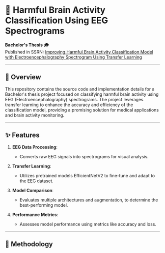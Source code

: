 # 🧠 Harmful Brain Activity Classification Using EEG Spectrograms  

**Bachelor's Thesis** 🎓  
Published in SSRN: [Improving Harmful Brain Activity Classification Model with Electroencephalography Spectrogram Using Transfer Learning](https://papers.ssrn.com/sol3/papers.cfm?abstract_id=4928067)    

---

## 🌟 Overview  

This repository contains the source code and implementation details for a Bachelor's thesis project focused on classifying harmful brain activity using EEG (Electroencephalography) spectrograms. The project leverages transfer learning to enhance the accuracy and efficiency of the classification model, providing a promising solution for medical applications and brain activity monitoring.  

---

## ✨ Features  

1. **EEG Data Processing**:  
   - Converts raw EEG signals into spectrograms for visual analysis.  

2. **Transfer Learning**:  
   - Utilizes pretrained models EfficientNetV2 to fine-tune and adapt to the EEG dataset.  

3. **Model Comparison**:  
   - Evaluates multiple architectures and augmentation, to determine the best-performing model.  

4. **Performance Metrics**:  
   - Assesses model performance using metrics like accuracy and loss.  

---

## 🧪 Methodology  


